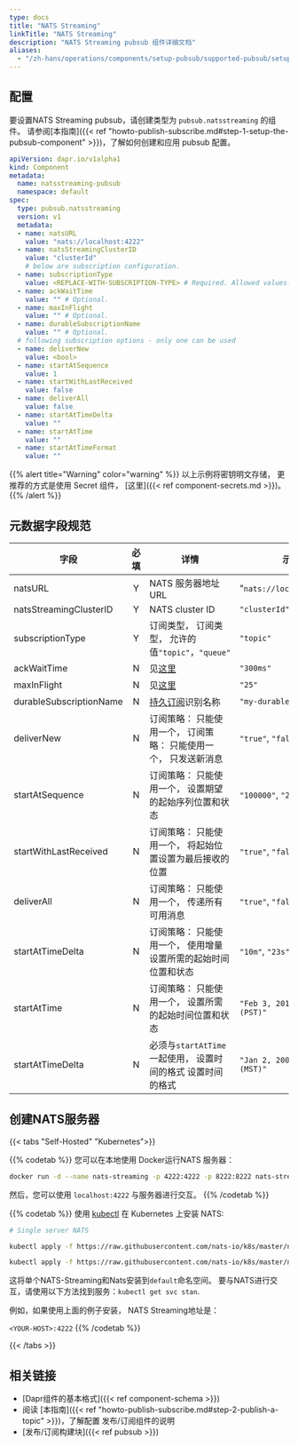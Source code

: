```yaml
---
type: docs
title: "NATS Streaming"
linkTitle: "NATS Streaming"
description: "NATS Streaming pubsub 组件详细文档"
aliases:
  - "/zh-hans/operations/components/setup-pubsub/supported-pubsub/setup-nats-streaming/"
---
```


## 配置
要设置NATS Streaming pubsub，请创建类型为 `pubsub.natsstreaming` 的组件。 请参阅[本指南]({{< ref "howto-publish-subscribe.md#step-1-setup-the-pubsub-component" >}})，了解如何创建和应用 pubsub 配置。

```yaml
apiVersion: dapr.io/v1alpha1
kind: Component
metadata:
  name: natsstreaming-pubsub
  namespace: default
spec:
  type: pubsub.natsstreaming
  version: v1
  metadata:
  - name: natsURL
    value: "nats://localhost:4222"
  - name: natsStreamingClusterID
    value: "clusterId"
    # below are subscription configuration.
  - name: subscriptionType
    value: <REPLACE-WITH-SUBSCRIPTION-TYPE> # Required. Allowed values: topic, queue.
  - name: ackWaitTime
    value: "" # Optional.
  - name: maxInFlight
    value: "" # Optional.
  - name: durableSubscriptionName
    value: "" # Optional.
  # following subscription options - only one can be used
  - name: deliverNew
    value: <bool>
  - name: startAtSequence
    value: 1
  - name: startWithLastReceived
    value: false
  - name: deliverAll
    value: false
  - name: startAtTimeDelta
    value: ""
  - name: startAtTime
    value: ""
  - name: startAtTimeFormat
    value: ""
```

{{% alert title="Warning" color="warning" %}}
以上示例将密钥明文存储， 更推荐的方式是使用 Secret 组件， [这里]({{< ref component-secrets.md >}})。
{{% /alert %}}

## 元数据字段规范

| 字段                      | 必填 | 详情                                                                               | 示例                              |
| ----------------------- |:--:| -------------------------------------------------------------------------------- | ------------------------------- |
| natsURL                 | Y  | NATS 服务器地址 URL                                                                   | "`nats://localhost:4222`"       |
| natsStreamingClusterID  | Y  | NATS cluster ID                                                                  | `"clusterId"`                   |
| subscriptionType        | Y  | 订阅类型， 订阅类型， 允许的值`"topic"`，`"queue"`                                              | `"topic"`                       |
| ackWaitTime             | N  | 见[这里](https://docs.nats.io/developing-with-nats-streaming/acks#acknowledgements) | `"300ms"`                       |
| maxInFlight             | N  | 见[这里](https://docs.nats.io/developing-with-nats-streaming/acks#acknowledgements) | `"25"`                          |
| durableSubscriptionName | N  | [持久订阅](https://docs.nats.io/developing-with-nats-streaming/durables)识别名称         | `"my-durable"`                  |
| deliverNew              | N  | 订阅策略： 只能使用一个， 订阅策略： 只能使用一个， 只发送新消息                                               | `"true"`, `"false"`             |
| startAtSequence         | N  | 订阅策略： 只能使用一个， 设置期望的起始序列位置和状态                                                     | `"100000"`, `"230420"`          |
| startWithLastReceived   | N  | 订阅策略： 只能使用一个， 将起始位置设置为最后接收的位置                                                    | `"true"`, `"false"`             |
| deliverAll              | N  | 订阅策略： 只能使用一个， 传递所有可用消息                                                           | `"true"`, `"false"`             |
| startAtTimeDelta        | N  | 订阅策略： 只能使用一个， 使用增量设置所需的起始时间位置和状态                                                 | `"10m"`, `"23s"`                |
| startAtTime             | N  | 订阅策略： 只能使用一个， 设置所需的起始时间位置和状态                                                     | `"Feb 3, 2013 at 7:54pm (PST)"` |
| startAtTimeDelta        | N  | 必须与`startAtTime`一起使用， 设置时间的格式 设置时间的格式                                            | `"Jan 2, 2006 at 3:04pm (MST)"` |

## 创建NATS服务器

{{< tabs "Self-Hosted" "Kubernetes">}}

{{% codetab %}}
您可以在本地使用 Docker运行NATS 服务器：

```bash
docker run -d --name nats-streaming -p 4222:4222 -p 8222:8222 nats-streaming
```

然后，您可以使用 `localhost:4222` 与服务器进行交互。
{{% /codetab %}}

{{% codetab %}}
使用 [kubectl](https://docs.nats.io/nats-on-kubernetes/minimal-setup) 在 Kubernetes 上安装 NATS:

```bash
# Single server NATS

kubectl apply -f https://raw.githubusercontent.com/nats-io/k8s/master/nats-server/single-server-nats.yml

kubectl apply -f https://raw.githubusercontent.com/nats-io/k8s/master/nats-streaming-server/single-server-stan.yml
```

这将单个NATS-Streaming和Nats安装到`default`命名空间。 要与NATS进行交互，请使用以下方法找到服务：`kubectl get svc stan`.

例如，如果使用上面的例子安装， NATS Streaming地址是：

`<YOUR-HOST>:4222`
{{% /codetab %}}

{{< /tabs >}}

## 相关链接
- [Dapr组件的基本格式]({{< ref component-schema >}})
- 阅读 [本指南]({{< ref "howto-publish-subscribe.md#step-2-publish-a-topic" >}})，了解配置 发布/订阅组件的说明
- [发布/订阅构建块]({{< ref pubsub >}})

